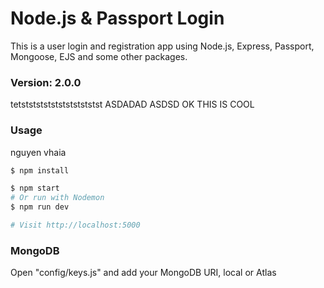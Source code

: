 # Node.js & Passport Login

This is a user login and registration app using Node.js, Express, Passport, Mongoose, EJS and some other packages.

### Version: 2.0.0
tetststststststststststst
ASDADAD
ASDSD
OK THIS IS COOL
### Usage
nguyen vhaia
```sh
$ npm install
```

```sh
$ npm start
# Or run with Nodemon
$ npm run dev

# Visit http://localhost:5000
```

### MongoDB

Open "config/keys.js" and add your MongoDB URI, local or Atlas
